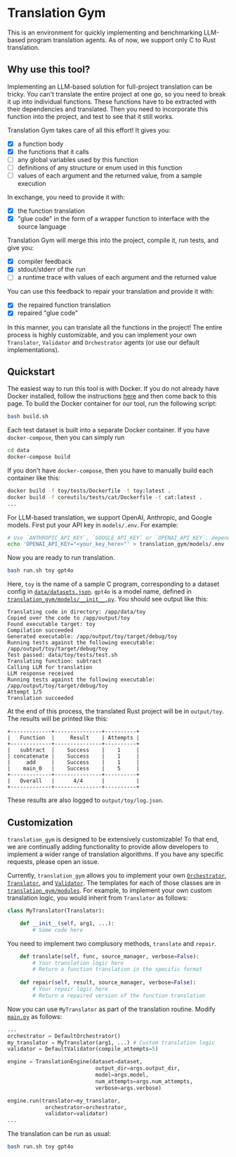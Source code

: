 # Translation Gym

This is an environment for quickly implementing and benchmarking LLM-based program translation agents. As of now, we support only C to Rust translation.

## Why use this tool?

Implementing an LLM-based solution for full-project translation can be tricky. You can't translate the entire project at one go, so you need to break it up into individual functions. These functions have to be extracted with their dependencies and translated. Then you need to incorporate this function into the project, and test to see that it still works.

Translation Gym takes care of all this effort! It gives you:
- [x] a function body
- [x] the functions that it calls
- [ ] any global variables used by this function
- [ ] definitions of any structure or enum used in this function
- [ ] values of each argument and the returned value, from a sample execution 

In exchange, you need to provide it with:
- [x] the function translation
- [x] "glue code" in the form of a wrapper function to interface with the source language

Translation Gym will merge this into the project, compile it, run tests, and give you:
- [x] compiler feedback
- [x] stdout/stderr of the run
- [ ] a runtime trace with values of each argument and the returned value

You can use this feedback to repair your translation and provide it with:
- [x] the repaired function translation
- [x] repaired "glue code"

In this manner, you can translate all the functions in the project! The entire process is highly customizable, and you can implement your own `Translator`, `Validator` and `Orchestrator` agents (or use our default implementations).

## Quickstart

The easiest way to run this tool is with Docker. If you do not already have Docker installed, follow the instructions [here](https://docs.docker.com/engine/install/) and then come back to this page. To build the Docker container for our tool, run the following script:
```sh
bash build.sh
```
Each test dataset is built into a separate Docker container. If you have `docker-compose`, then you can simply run
```sh
cd data
docker-compose build
```
If you don't have `docker-compose`, then you have to manually build each container like this:
```sh
docker build -f toy/tests/Dockerfile -t toy:latest .
docker build -f coreutils/tests/cat/Dockerfile -t cat:latest .
...
```
For LLM-based translation, we support OpenAI, Anthropic, and Google models. First put your API key in `models/.env`. For example:
```sh
# Use `ANTHROPIC_API_KEY`, `GOOGLE_API_KEY` or `OPENAI_API_KEY`, depending on your use case
echo 'OPENAI_API_KEY="<your_key_here>"' > translation_gym/models/.env
```
Now you are ready to run translation.
```sh
bash run.sh toy gpt4o
```
Here, `toy` is the name of a sample C program, corresponding to a dataset config in [`data/datasets.json`](data/datasets.json). `gpt4o` is a model name, defined in [`translation_gym/models/__init__.py`](translation_gym/models/__init__.py).
You should see output like this:
```
Translating code in directory: /app/data/toy
Copied over the code to /app/output/toy
Found executable target: toy
Compilation succeeded
Generated executable: /app/output/toy/target/debug/toy
Running tests against the following executable: /app/output/toy/target/debug/toy
Test passed: data/toy/tests/test.sh
Translating function: subtract
Calling LLM for translation
LLM response received
Running tests against the following executable: /app/output/toy/target/debug/toy
Attempt 1/5
Translation succeeded
```
At the end of this process, the translated Rust project will be in `output/toy`. The results will be printed like this:
```
+-------------+---------------+----------+
|   Function  |     Result    | Attempts |
+-------------+---------------+----------+
|   subtract  |    Success    |    1     |
| concatenate |    Success    |    1     |
|     add     |    Success    |    1     |
|    main_0   |    Success    |    5     |
+-------------+---------------+----------+
|   Overall   |      4/4      |          |
+-------------+---------------+----------+
```
These results are also logged to `output/toy/log.json`.

## Customization

`translation_gym` is designed to be extensively customizable! To that end, we are continually adding functionality to provide allow developers to implement a wider range of translation algorithms. If you have any specific requests, please open an issue.

Currently, `translation_gym` allows you to implement your own [`Orchestrator`](translation_gym/modules/orchestrator.py), [`Translator`](translation_gym/modules/translator.py), and [`Validator`](translation_gym/modules/validator.py). The templates for each of those classes are in [`translation_gym/modules`](translation_gym/modules). For example, to implement your own custom translation logic, you would inherit from `Translator` as follows:
```python
class MyTranslator(Translator):

    def __init__(self, arg1, ...):
        # Some code here
```
You need to implement two complusory methods, `translate` and `repair`.
```python
    def translate(self, func, source_manager, verbose=False):
        # Your translation logic here
        # Return a function translation in the specific format
    
    def repair(self, result, source_manager, verbose=False):
        # Your repair logic here
        # Return a repaired version of the function translation
```
Now you can use `MyTranslator` as part of the translation routine. Modify [`main.py`](main.py) as follows:
```python
...
orchestrator = DefaultOrchestrator()
my_translator = MyTranslator(arg1, ...) # Custom translation logic
validator = DefaultValidator(compile_attempts=5)

engine = TranslationEngine(dataset=dataset,
                            output_dir=args.output_dir,
                            model=args.model,
                            num_attempts=args.num_attempts,
                            verbose=args.verbose)

engine.run(translator=my_translator,
            orchestrator=orchestrator,
            validator=validator)
...
```
The translation can be run as usual:
```sh
bash run.sh toy gpt4o
```
